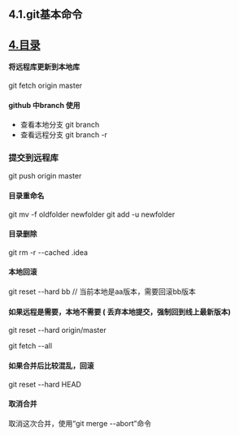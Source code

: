 ## 4.1.git基本命令 

## [4.目录](./README.md)

#### 将远程库更新到本地库 

git fetch origin master


#### github 中branch 使用  

- 查看本地分支 
git branch 
- 查看远程分支 
git branch -r 

### 提交到远程库 

git push origin master 

#### 目录重命名 

git mv -f oldfolder newfolder
git add -u newfolder  

#### 目录删除 

git rm -r --cached .idea 

#### 本地回滚 

git reset --hard bb // 当前本地是aa版本，需要回滚bb版本 

#### 如果远程是需要，本地不需要 ( 丢弃本地提交，强制回到线上最新版本)

git reset --hard origin/master  


git fetch --all

#### 如果合并后比较混乱，回滚 

git reset --hard HEAD 

#### 取消合并 

取消这次合并，使用“git merge --abort”命令 


